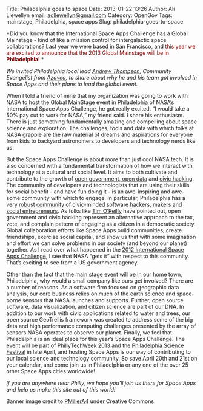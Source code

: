 Title: Philadelphia goes to space
Date: 2013-01-22 13:26
Author: Ali Llewellyn
email: adllewellyn@gmail.com
Category: OpenGov
Tags: mainstage, Philadelphia, space apps
Slug: philadelphia-goes-to-space

*Did you know that the International Space Apps Challenge has a Global
Mainstage - kind of like a mission control for intergalactic space
collaborations? Last year we were based in San Francisco, and <span
style="color: #800000;">this year we are excited to announce that the
2013 Global Mainstage will be in **Philadelphia**!</span> *

*We invited Philadelphia local lead [Andrew Thompson][], Community
Evangelist from [Azavea][], to share about why he and his team got
involved in Space Apps and their plans to lead the global event.*

When I told a friend of mine that my organization was going to work with
NASA to host the Global MainStage event in Philadelphia of NASA’s
International Space Apps Challenge, he got really excited. “I would take
a 50% pay cut to work for NASA,” my friend said. I share his enthusiasm.
There is just something fundamentally amazing and compelling about space
science and exploration. The challenges, tools and data with which folks
at NASA grapple are the raw material of dreams and aspirations for
everyone from kids to backyard astronomers to developers and technology
nerds like us.

But the Space Apps Challenge is about more than just cool NASA tech. It
is also concerned with a fundamental transformation of how we interact
with technology at a cultural and social level. It aims to both
cultivate and contribute to the growth of [open government, open data][]
and [civic hacking][]. The community of developers and technologists
that are using their skills for social benefit - and have fun doing it -
is an awe-inspiring and awe-some community with which to engage. In
particular, Philadelphia has a [very][] [robust][] [community][] of
civic-minded software hackers, makers and [social entrepreneurs][]. As
folks like [Tim O’Reilly][] have pointed out, open government and civic
hacking represent an alternative approach to the tax, vote, and complain
pattern of engaging as a citizen in a democratic society. Global
collaboration efforts like Space Apps build communities, create
friendships, exercise social capital, and show us that with some
imagination and effort we can solve problems in our society (and beyond
our planet) together. As I read over what happened in the [2012
International Space Apps Challenge][], I see that NASA “gets it” with
respect to this community. That’s exciting to see from a US government
agency.

Other than the fact that the main stage event will be in our home town,
Philadelphia, why would a small company like ours get involved? There
are a number of reasons. As a software firm focused on geographic data
analysis, our core business relies on much of the earth science and
space-borne sensors that NASA launches and supports. Further, open
source software, data visualization, and citizen science are part of our
DNA. In addition to our work with civic applications related to water
and trees, our open source GeoTrellis framework was created to address
some of the big data and high performance computing challenges presented
by the array of sensors NASA operates to observe our planet. Finally, we
feel that Philadelphia is an ideal place for this year’s Space Apps
Challenge. The event will be part of [PhillyTechWeek 2013][] and the
[Philadelphia Science Festival][] in late April, and hosting Space Apps
is our way of contributing to our local science and technology
community. So save April 20th and 21st on your calendar, and come join
us in Philadelphia or any one of the over 25 other Space Apps cities
worldwide!

*If you are anywhere near Philly, we hope you'll join us there for Space
Apps and help us make this site out of this world!*

Banner image credit to [PMillerA4][] under Creative Commons.

  [Andrew Thompson]: http://www.azavea.com/about-us/staff-profiles/andrew-thompson/
  [Azavea]: http://www.azavea.com/
  [open government, open data]: http://www.opengovpartnership.org/
  [civic hacking]: http://civic.io/2012/12/31/the-year-that-civic-hacking-changed-everything/
  [very]: http://technicallyphilly.com/
  [robust]: http://www.azavea.com/a/hacks-for-democracy
  [community]: http://techcampglobal.org/philadelphia.php
  [social entrepreneurs]: http://christopherwink.com/2011/12/19/social-entrepreneurship-how-philadelphia-could-have-a-regional-distinction-for-startups/
  [Tim O’Reilly]: http://ofps.oreilly.com/titles/9780596804350/defining_government_2_0_lessons_learned_.html
  [2012 International Space Apps Challenge]: http://2012.spaceappschallenge.org/debrief/#/hello
  [PhillyTechWeek 2013]: http://technicallyphilly.com/2012/08/20/philly-tech-week-2013-third-annual-celebration-of-innovation-scheduled-april-19-27
  [Philadelphia Science Festival]: http://www.philasciencefestival.org/
  [PMillerA4]: http://www.flickr.com/photos/pmillera4/
